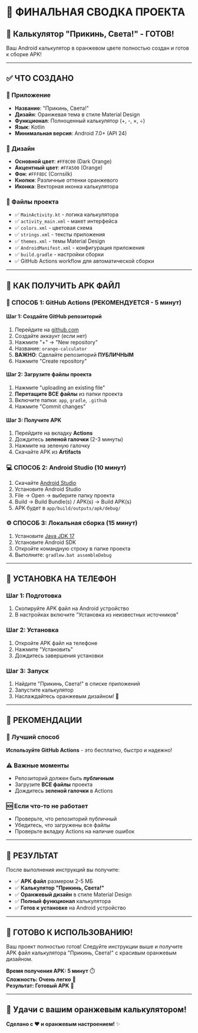 # 🎉 ФИНАЛЬНАЯ СВОДКА ПРОЕКТА

## 🍊 Калькулятор "Прикинь, Света!" - ГОТОВ!

Ваш Android калькулятор в оранжевом цвете полностью создан и готов к сборке APK!

---

## ✅ ЧТО СОЗДАНО

### 📱 Приложение
- **Название**: "Прикинь, Света!"
- **Дизайн**: Оранжевая тема в стиле Material Design
- **Функционал**: Полноценный калькулятор (+, -, ×, ÷)
- **Язык**: Kotlin
- **Минимальная версия**: Android 7.0+ (API 24)

### 🎨 Дизайн
- **Основной цвет**: `#FF8C00` (Dark Orange)
- **Акцентный цвет**: `#FFA500` (Orange)
- **Фон**: `#FFF8DC` (Cornsilk)
- **Кнопки**: Различные оттенки оранжевого
- **Иконка**: Векторная иконка калькулятора

### 📁 Файлы проекта
- ✅ `MainActivity.kt` - логика калькулятора
- ✅ `activity_main.xml` - макет интерфейса
- ✅ `colors.xml` - цветовая схема
- ✅ `strings.xml` - тексты приложения
- ✅ `themes.xml` - темы Material Design
- ✅ `AndroidManifest.xml` - конфигурация приложения
- ✅ `build.gradle` - настройки сборки
- ✅ GitHub Actions workflow для автоматической сборки

---

## 🚀 КАК ПОЛУЧИТЬ APK ФАЙЛ

### 🎯 СПОСОБ 1: GitHub Actions (РЕКОМЕНДУЕТСЯ - 5 минут)

#### Шаг 1: Создайте GitHub репозиторий
1. Перейдите на [github.com](https://github.com)
2. Создайте аккаунт (если нет)
3. Нажмите "+" → "New repository"
4. Название: `orange-calculator`
5. **ВАЖНО**: Сделайте репозиторий **ПУБЛИЧНЫМ**
6. Нажмите "Create repository"

#### Шаг 2: Загрузите файлы проекта
1. Нажмите "uploading an existing file"
2. **Перетащите ВСЕ файлы** из папки проекта
3. Включите папки: `app`, `gradle`, `.github`
4. Нажмите "Commit changes"

#### Шаг 3: Получите APK
1. Перейдите на вкладку **Actions**
2. Дождитесь **зеленой галочки** (2-3 минуты)
3. Нажмите на зеленую галочку
4. Скачайте APK из **Artifacts**

### 💻 СПОСОБ 2: Android Studio (10 минут)

1. Скачайте [Android Studio](https://developer.android.com/studio)
2. Установите Android Studio
3. File → Open → выберите папку проекта
4. Build → Build Bundle(s) / APK(s) → Build APK(s)
5. APK будет в `app/build/outputs/apk/debug/`

### ⚙️ СПОСОБ 3: Локальная сборка (15 минут)

1. Установите [Java JDK 17](https://adoptium.net/)
2. Установите Android SDK
3. Откройте командную строку в папке проекта
4. Выполните: `gradlew.bat assembleDebug`

---

## 📱 УСТАНОВКА НА ТЕЛЕФОН

### Шаг 1: Подготовка
1. Скопируйте APK файл на Android устройство
2. В настройках включите "Установка из неизвестных источников"

### Шаг 2: Установка
1. Откройте APK файл на телефоне
2. Нажмите "Установить"
3. Дождитесь завершения установки

### Шаг 3: Запуск
1. Найдите "Прикинь, Света!" в списке приложений
2. Запустите калькулятор
3. Наслаждайтесь оранжевым дизайном! 🍊

---

## 🎯 РЕКОМЕНДАЦИИ

### 🌟 Лучший способ
**Используйте GitHub Actions** - это бесплатно, быстро и надежно!

### ⚠️ Важные моменты
- Репозиторий должен быть **публичным**
- Загрузите **ВСЕ файлы** проекта
- Дождитесь **зеленой галочки** в Actions

### 🆘 Если что-то не работает
- Проверьте, что репозиторий публичный
- Убедитесь, что загружены все файлы
- Проверьте вкладку Actions на наличие ошибок

---

## 🎉 РЕЗУЛЬТАТ

После выполнения инструкций вы получите:

- ✅ **APK файл** размером 2-5 МБ
- ✅ **Калькулятор "Прикинь, Света!"** 
- ✅ **Оранжевый дизайн** в стиле Material Design
- ✅ **Полный функционал** калькулятора
- ✅ **Готов к установке** на Android устройство

---

## 🚀 ГОТОВО К ИСПОЛЬЗОВАНИЮ!

Ваш проект полностью готов! Следуйте инструкции выше и получите APK файл калькулятора "Прикинь, Света!" с красивым оранжевым дизайном.

**Время получения APK: 5 минут** ⏱️  
**Сложность: Очень легко** 🌟  
**Результат: Готовый APK** 📱

---

## 🍊 Удачи с вашим оранжевым калькулятором!

**Сделано с ❤️ и оранжевым настроением!** ✨

